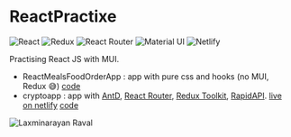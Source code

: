 # ReactPractixe

![React](https://img.shields.io/badge/React-20232A?style=for-the-badge&logo=react&logoColor=61DAFB)
![Redux](https://img.shields.io/badge/Redux-593D88?style=for-the-badge&logo=redux&logoColor=white)
![React Router](https://img.shields.io/badge/React_Router-CA4245?style=for-the-badge&logo=react-router&logoColor=white)
![Material UI](https://img.shields.io/badge/Material--UI-0081CB?style=for-the-badge&logo=material-ui&logoColor=white)
![Netlify](https://img.shields.io/badge/Netlify-00C7B7?style=for-the-badge&logo=netlify&logoColor=white)

Practising React JS with MUI.

- ReactMealsFoodOrderApp : app with pure css and hooks (no MUI, Redux 😅) [code](https://github.com/laxminarayanRaval/ReactPractixe/tree/main/ReactMealsFoodOrderApp)
- cryptoapp : app with [AntD](https://ant.design/), [React Router](https://reactrouter.com/), [Redux Toolkit](https://redux-toolkit.js.org/), [RapidAPI](https://rapidapi.com/). [live on netlify](https://lx-crypto-app.netlify.app/) [code](https://github.com/laxminarayanRaval/ReactPractixe/tree/main/cryptoapp)

![Laxminarayan Raval](https://img.shields.io/github/followers/laxminarayanRaval.svg?style=social&label=Follow%20Now&maxAge=2592000)
